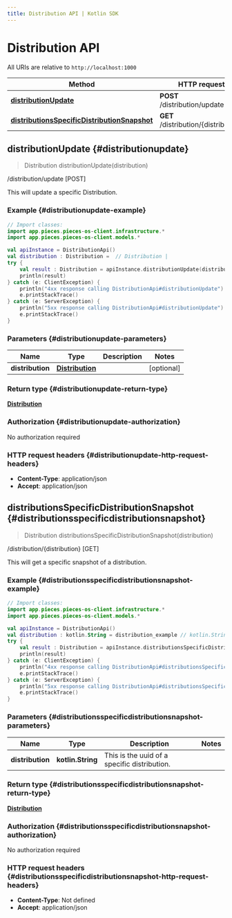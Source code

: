```yaml
---
title: Distribution API | Kotlin SDK
---
```


# Distribution API

All URIs are relative to `http://localhost:1000`

Method | HTTP request | Description
------------- | ------------- | -------------
[**distributionUpdate**](#distributionupdate) | **POST** /distribution/update | /distribution/update [POST]
[**distributionsSpecificDistributionSnapshot**](#distributionsspecificdistributionsnapshot) | **GET** /distribution/\{distribution\} | /distribution/\{distribution\} [GET]


## **distributionUpdate** {#distributionupdate}
> Distribution distributionUpdate(distribution)

/distribution/update [POST]

This will update a specific Distribution.

### Example {#distributionupdate-example}
```kotlin
// Import classes:
import app.pieces.pieces-os-client.infrastructure.*
import app.pieces.pieces-os-client.models.*

val apiInstance = DistributionApi()
val distribution : Distribution =  // Distribution | 
try {
    val result : Distribution = apiInstance.distributionUpdate(distribution)
    println(result)
} catch (e: ClientException) {
    println("4xx response calling DistributionApi#distributionUpdate")
    e.printStackTrace()
} catch (e: ServerException) {
    println("5xx response calling DistributionApi#distributionUpdate")
    e.printStackTrace()
}
```

### Parameters {#distributionupdate-parameters}

Name | Type | Description  | Notes
------------- | ------------- | ------------- | -------------
 **distribution** | [**Distribution**](../models/Distribution)|  | [optional]

### Return type {#distributionupdate-return-type}

[**Distribution**](../models/Distribution)

### Authorization {#distributionupdate-authorization}

No authorization required

### HTTP request headers {#distributionupdate-http-request-headers}

 - **Content-Type**: application/json
 - **Accept**: application/json

## **distributionsSpecificDistributionSnapshot** {#distributionsspecificdistributionsnapshot}
> Distribution distributionsSpecificDistributionSnapshot(distribution)

/distribution/\{distribution\} [GET]

This will get a specific snapshot of a distribution.

### Example {#distributionsspecificdistributionsnapshot-example}
```kotlin
// Import classes:
import app.pieces.pieces-os-client.infrastructure.*
import app.pieces.pieces-os-client.models.*

val apiInstance = DistributionApi()
val distribution : kotlin.String = distribution_example // kotlin.String | This is the uuid of a specific distribution.
try {
    val result : Distribution = apiInstance.distributionsSpecificDistributionSnapshot(distribution)
    println(result)
} catch (e: ClientException) {
    println("4xx response calling DistributionApi#distributionsSpecificDistributionSnapshot")
    e.printStackTrace()
} catch (e: ServerException) {
    println("5xx response calling DistributionApi#distributionsSpecificDistributionSnapshot")
    e.printStackTrace()
}
```

### Parameters {#distributionsspecificdistributionsnapshot-parameters}

Name | Type | Description  | Notes
------------- | ------------- | ------------- | -------------
 **distribution** | **kotlin.String**| This is the uuid of a specific distribution. |

### Return type {#distributionsspecificdistributionsnapshot-return-type}

[**Distribution**](../models/Distribution)

### Authorization {#distributionsspecificdistributionsnapshot-authorization}

No authorization required

### HTTP request headers {#distributionsspecificdistributionsnapshot-http-request-headers}

 - **Content-Type**: Not defined
 - **Accept**: application/json

